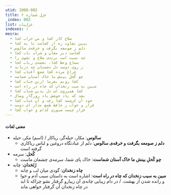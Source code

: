 ```yaml
---
utid: 1000-002
title: غزل شماره ۲
_index: 002
list: غزلیات
indexes: ا
mesra:
  - صلاح کار کجا و من خراب کجا
  - ببین تفاوت ره از کجاست تا به کجا
  - دلم ز صومعه بگرفت و خرقه‌ی سالوس
  - کجاست دیر مغان و شراب ناب کجا
  - چه نسبت است برندی صلاح و تقوی را
  - سماع وعظ کجا، نغمه‌ی رباب کجا
  - ز روی دوست دل دشمنان چه دریابد
  - چراغ مرده کجا شمع آفتاب کجا
  - چو کُحلِ بینش ما خاک آستان شماست
  - کجا رویم بفرما ازین جناب کجا
  - مبین به سیب زنخدان که چاه در راه است
  - کجا همی‌روی ای دل بدین شتاب کجا
  - بشد که یاد خوشش باد روزگار وصال
  - خود آن کرشمه کجا رفت و آن عتاب کجا
  - قرار و خواب ز حافظ طمع مدار‌ ای دوست
  - قرار چیست صبوری کدام و خواب کجا
---
```

#### معنی لغات

- **سالوس**: مکار، حیله‌گر، ریاکار / (اسم) مکر، حیله
  - **دلم ز صومعه بگرفت و خرقه‌ی سالوس**: دلم از عبادتگاه دروغین و لباس ریاکاری گرفته است
- **کُحل**: سرمه
  - **چو کُحلِ بینش ما خاک آستان شماست**: خاک پای شما، سرمه‌ی چشمان ماست
- **زَنَخدان**: چانه
  - **چاه زنخدان**: گودی میان لب و چانه
  - **مبین به سیب زنخدان که چاه در راه است**: اشاره است به داستان سیب آدم و حوا و رانده شدن از بهشت. / در دام زیبایی چانه‌ی آن زیبارو گرفتار نشو چراکه تا ابد در چاه زنخدان آن گرفتار خواهی ماند
